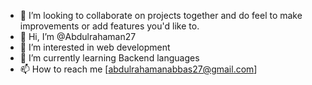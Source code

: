 - 💞️ I’m looking to collaborate on projects together and do feel to make improvements or add features you'd like to.
- 👋 Hi, I’m @Abdulrahaman27
- 👀 I’m interested in web development
- 🌱 I’m currently learning Backend languages
- 📫 How to reach me [abdulrahamanabbas27@gmail.com]

<!---
Abdulrahaman27/Abdulrahaman27 is a ✨ special ✨ repository because its `README.md` (this file) appears on your GitHub profile.
You can click the Preview link to take a look at your changes.
--->
